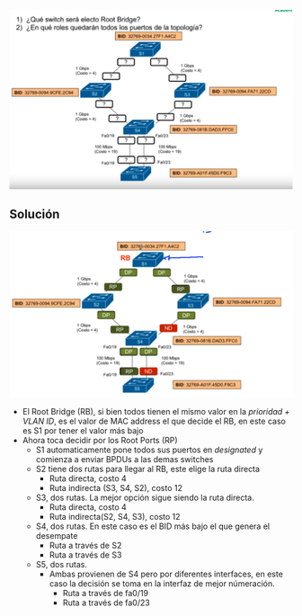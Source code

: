 ![normal](_anexos_/Screenshot%20from%202024-01-02%2012-49-57.png)

## Solución

![](_anexos_/Screenshot%20from%202024-01-04%2011-02-53.png)
- El Root Bridge (RB), si bien todos tienen el mismo valor en la _prioridad + VLAN ID_, es el valor de MAC address el que decide el RB, en este caso es S1 por tener el valor más bajo
- Ahora toca decidir por los Root Ports (RP) 
	- S1 automaticamente pone todos sus puertos en _designated_ y comienza a enviar BPDUs a las demas switches
	- S2 tiene dos rutas para llegar al RB, este elige la ruta directa
		- Ruta directa, costo 4 
		- Ruta indirecta (S3, S4, S2), costo 12
	- S3, dos rutas. La mejor opción sigue siendo la ruta directa.
		- Ruta directa, costo 4
		- Ruta indirecta(S2, S4, S3), costo 12
	- S4, dos rutas. En este caso  es el BID más bajo el que genera el desempate
		- Ruta a través de S2
		- Ruta a través de S3
	- S5, dos rutas. 
		- Ambas provienen de S4 pero por diferentes interfaces, en este caso la decisión se toma en la interfaz de mejor númeración.
			- Ruta a través de fa0/19
			- Ruta a través de fa0/23